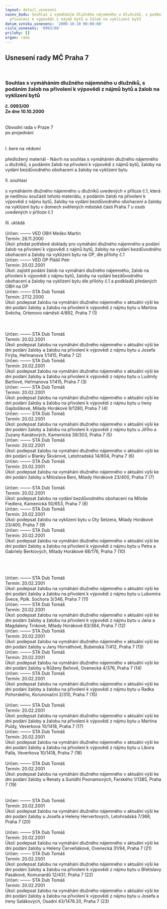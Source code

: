 ```yaml
---
layout: detail_usneseni
nazev_bodu: Souhlas s vymáháním dlužného nájemného u dlužníků, s podáním žalob na
  přivolení k výpovědi z nájmů bytů a žalob na vyklizení bytů
datum_vzniku_usneseni: '2000-10-10 00:00:00'
cislo_usneseni: '0993/00'
prilohy: []
organ: rada
---
```

<div id="ucUsn_pList" class="usn">
	<span><h2>Usnesení rady MČ Praha 7 </h2>
<br></span><div class="standBody">
<span><h3>Souhlas s vymáháním dlužného nájemného u dlužníků, s podáním žalob na přivolení k výpovědi z nájmů bytů a žalob na vyklizení bytů</h3></span><div class="center">
		<strong>č. 0993/00</strong><br>
	</div>
<div class="center">
		<strong>Ze dne 10.10.2000</strong><br><br>
	</div>
<br>Obvodní rada v Praze 7<br>po projednání<br><br><br>I.	bere na vědomí<br><br> předložený materiál - Návrh na souhlas s vymáháním dlužného nájemného u dlužníků, s podáním žalob na přivolení k výpovědi z nájmů bytů, žaloby na vydání bezdůvodného obohacení a žaloby na vyklizení bytu<br><br>II.	souhlasí <br><br>s vymáháním dlužného nájemného u dlužníků uvedených v příloze č.1, která je nedílnou součástí tohoto materiálu, s podáním žalob na přivolení k výpovědi z nájmu bytů, žaloby na vydání bezdůvodného obohacení a žaloby na vyklizení bytu v domech svěřených městské části Praha 7 u osob uvedených v příloze č.1<br><br>III.	ukládá <br><br> Určen:	–––––	VED OBH Meško Martin<br>Termín: 28.11.2000<br>Úkol:	předat potřebné doklady pro vymáhání dlužného nájemného a podání žalob na přivolení k výpovědi z nájmů bytů, žaloby na vydání bezdůvodného obohacení a žaloby na vyklizení bytu na OP, dle přílohy č.1<br>  Určen:	–––––	VED OP Plášil Petr<br>Termín: 20.02.2001<br>Úkol:	zajistit podání žalob na vymáhání dlužného nájemného, žalob na přivolení k výpovědi z nájmu bytů, žaloby na vydání bezdůvodného obohacení a žaloby na vyklizení bytu dle přílohy č.1 a podkladů předaných OBH na OP<br>  Určen:	–––––	STA Dub Tomáš<br>Termín: 27.12.2000<br>Úkol:	podepsat žalobu na vymáhání dlužného nájemného v aktuální výši ke dni podání žaloby a žalobu na přivolení k výpovědi z nájmu bytu u Martina Svěcha, Ortenovo náměstí 4/892, Praha 7 (1)<br> <br><br><br> Určen:	–––––	STA Dub Tomáš<br>Termín: 20.02.2001<br>Úkol:	podepsat žalobu na vymáhání dlužného nájemného v aktuální výši ke dni podání žaloby a žalobu na přivolení k výpovědi z nájmu bytu u Josefa Firýta, Heřmanova 1/1415, Praha 7 (2)<br>  Určen:	–––––	STA Dub Tomáš<br>Termín: 20.02.2001<br>Úkol:	podepsat žalobu na vymáhání dlužného nájemného v aktuální výši ke dni podání žaloby a žalobu na přivolení k výpovědi z nájmu bytu u Ludmily Bartlové, Heřmanova 1/1415, Praha 7 (3)<br>  Určen:	–––––	STA Dub Tomáš<br>Termín: 20.02.2001<br>Úkol:	podepsat žalobu na vymáhání dlužného nájemného v aktuální výši ke dni podání žaloby a žalobu na přivolení k výpovědi z nájmu bytu u Ireny Gajdošíkové, Milady Horákové 9/1280, Praha 7 (4)<br>  Určen:	–––––	STA Dub Tomáš<br>Termín: 20.02.2001<br>Úkol:	podepsat žalobu na vymáhání dlužného nájemného v aktuální výši ke dni podání žaloby a žalobu na přivolení k výpovědi z nájmu bytu u Jiřího a Zuzany Kanátových, Kamenická 39/303, Praha 7 (5)<br>  Určen:	–––––	STA Dub Tomáš<br>Termín: 20.02.2001<br>Úkol:	podepsat žalobu na vymáhání dlužného nájemného v aktuální výši ke dni podání u Blanky Škvárové, Letohradská 14/804, Praha 7 (6)<br>  Určen:	–––––	STA Dub Tomáš<br>Termín: 20.02.2001<br>Úkol:	podepsat žalobu na vymáhání dlužného nájemného v aktuální výši ke dni podání žaloby u Miloslava Beni, Milady Horákové 23/400, Praha 7 (7)<br> <br> Určen:	–––––	STA Dub Tomáš<br>Termín: 20.02.2001<br>Úkol:	podepsat žalobu na vydání bezdůvodného obohacení na Miloše Fiedlera, Kamenická 50/653, Praha 7 (8)<br>  Určen:	–––––	STA Dub Tomáš<br>Termín: 20.02.2001<br>Úkol:	podepsat žalobu na vyklizení bytu u Oty Setzera, Milady Horákové 23/400, Praha 7 (9)<br>  Určen:	–––––	STA Dub Tomáš<br>Termín: 20.02.2001<br>Úkol:	podepsat žalobu na vymáhání dlužného nájemného v aktuální výši ke dni podání žaloby a žalobu na přivolení k výpovědi z nájmu bytu u Petra a Gabriely Berkiových, Milady Horákové 68/176, Praha 7 (10)<br> <br><br><br><br> Určen:	–––––	STA Dub Tomáš<br>Termín: 20.02.2001<br>Úkol:	podepsat žalobu na vymáhání dlužného nájemného v aktuální výši ke dni podání žaloby a žalobu na přivolení k výpovědi z nájmu bytu u Lubomíra Švece, Pplk. Sochora 3/346, Praha 7 (11)<br>  Určen:	–––––	STA Dub Tomáš<br>Termín: 20.02.2001<br>Úkol:	podepsat žalobu na vymáhání dlužného nájemného v aktuální výši ke dni podání žaloby a žalobu na přivolení k výpovědi z nájmu bytu u Jana a Magdaleny Trnkové, Milady Horákové 83/384, Praha 7 (12)<br>  Určen:	–––––	STA Dub Tomáš<br>Termín: 20.02.2001<br>Úkol:	podepsat žalobu na vymáhání dlužného nájemného v aktuální výši ke dni podání žaloby u Jany Horváthové, Bubenská 7/412, Praha 7 (13)<br>  Určen:	–––––	STA Dub Tomáš<br>Termín: 20.02.2001<br>Úkol:	podepsat žalobu na vymáhání dlužného nájemného v aktuální výši ke dni podání žaloby u Růženy Beňové, Ovenecká 4/376, Praha 7 (14)<br>  Určen:	–––––	STA Dub Tomáš<br>Termín: 20.02.2001<br>Úkol:	podepsat žalobu na vymáhání dlužného nájemného v aktuální výši ke dni podání žaloby a žalobu na přivolení k výpovědi z nájmu bytu u Radka Pohorského, Korunovační 2/310, Praha 7 (15)<br>  <br> Určen:	–––––	STA Dub Tomáš<br>Termín: 20.02.2001<br>Úkol:	podepsat žalobu na vymáhání dlužného nájemného v aktuální výši ke dni podání žaloby a žalobu na přivolení k výpovědi z nájmu bytu u Martina Puldy, Veverkova 10/1418, Praha 7 (17)<br>  Určen:	–––––	STA Dub Tomáš<br>Termín: 20.02.2001<br>Úkol:	podepsat žalobu na vymáhání dlužného nájemného v aktuální výši ke dni podání žaloby  a žalobu na přivolení k výpovědi z nájmu bytu u Libora Palla, Veverkova 10/1418, Praha 7 (18)<br> <br> Určen:	–––––	STA Dub Tomáš<br>Termín: 20.02.2001<br>Úkol:	podepsat žalobu na vymáhání dlužného nájemného v aktuální výši ke dni podání žaloby u Renaty a Sunidhi Poonamových, Farského 1/1385, Praha 7 (19)<br> <br><br> Určen:	–––––	STA Dub Tomáš<br>Termín: 20.02.2001<br>Úkol:	podepsat žalobu na vymáhání dlužného nájemného v aktuální výši ke dni podání žaloby u Josefa a Heleny Hervertových, Letohradská 7/366, Praha 7 (20)<br> <br> Určen:	–––––	STA Dub Tomáš<br>Termín: 20.02.2001<br>Úkol:	podepsat žalobu na vymáhání dlužného nájemného v aktuální výši ke dni podání žaloby u Heleny Červeňákové, Ovenecká 31/94, Praha 7 (21)<br>  Určen:	–––––	STA Dub Tomáš<br>Termín: 20.02.2001<br>Úkol:	podepsat žalobu na vymáhání dlužného nájemného v aktuální výši ke dni podání žaloby a žalobu na přivolení k výpovědi z nájmu bytu u Břetislavy Pasákové, Komunardů 12/431, Praha 7 (22)<br>  Určen:	–––––	STA Dub Tomáš<br>Termín: 20.02.2001<br>Úkol:	podepsat žalobu na vymáhání dlužného nájemného v aktuální výši ke dni podání žaloby a žalobu na přivolení k výpovědi z nájmu bytu u Josefa a Ireny Salákových, Osadní 43/1476.20, Praha 7 (23)<br> <br> </div>
</div>